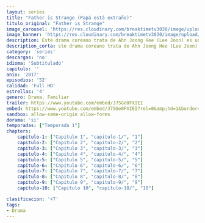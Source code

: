 ```yaml
---
layout: series
title: "Father is Strange (Papá está extraño)"
titulo_original: "Father is Strange"
image_carousel: 'https://res.cloudinary.com/breaktimetv3030/image/upload/v1581276684/father-min_lm39ah.jpg'
image_banner: 'https://res.cloudinary.com/breaktimetv3030/image/upload/v1581276685/5bb3bb663a091-min_kqllhp.jpg'
description: Este drama coreano trata de Ahn Joong Hee (Lee Joon) es un joven que solía ser un ídolo, pero ahora quiere ser un actor respetado. Para ello, desea actuar en un drama acerca de un padre y su hijo. Sin embargo, el no conoce a su padre, por ello, tras buscar información, aparece de repente frente al patriarca de la familia Byun, asegurando que él es uno de sus hijos. La familia consiste de Byun Han Soo (Kim Young Chul) y Na Young Shil (Kim Hae Sook) y sus 4 hijos que incluyen a Joon Young (Min Jin Woong), Hye Young (Lee Yoo Ri), Mi Young (Jung So Min) y Ra Young (Ryu Hwa Young). En el mismo edificio vive parte de la familia de Na Young Shil (madre, hermano, cuñada y sobrino), y a su vez, el edificio es administrado por una mujer de mal carácter llamada Oh Bok Nyeo (Song Ok Sook), la cual tiene varios problemas de convivencia con su marido.
description_corta: ste drama coreano trata de Ahn Joong Hee (Lee Joon) es un joven que solía ser un ídolo, pero ahora quiere ser un actor respetado. Para ello, desea actuar en un drama acerca de un padre y su hijo. Sin embargo, el no conoce a su padre, por....
category: 'series'
descargas: 'no'
idioma: 'Subtitulado'
capitulo: ''
anio: '2017'
episodios: '52'
calidad: 'Full HD'
estrellas: '4'
genero: Drama, Familiar
trailer: https://www.youtube.com/embed/J7SGe0FXIEI
embed: https://www.youtube.com/embed/J7SGe0FXIEI?rel=0&amp;hd=1&border=0&wmode=opaque&enablejsapi=1&modestbranding=1&controls=1&showinfo=1
sandbox: allow-same-origin allow-forms 
dorama: 'si'
temporadas: ["Temporada 1"]
chapters:
    capitulo-1: ["Capitulo 1", "capitulo-1/", "1"]
    capitulo-2: ["Capitulo 2", "capitulo-2/", "2"]
    capitulo-3: ["Capitulo 3", "capitulo-3/", "3"]
    capitulo-4: ["Capitulo 4", "capitulo-4/", "4"]
    capitulo-5: ["Capitulo 5", "capitulo-5/", "5"]
    capitulo-6: ["Capitulo 6", "capitulo-6/", "6"]
    capitulo-7: ["Capitulo 7", "capitulo-7/", "7"]
    capitulo-8: ["Capitulo 8", "capitulo-8/", "8"]
    capitulo-9: ["Capitulo 9", "capitulo-9/", "9"]
    capitulo-10: ["Capitulo 10", "capitulo-10/", "10"]

clasificacion: '+7'
tags:
- Drama
---
```












